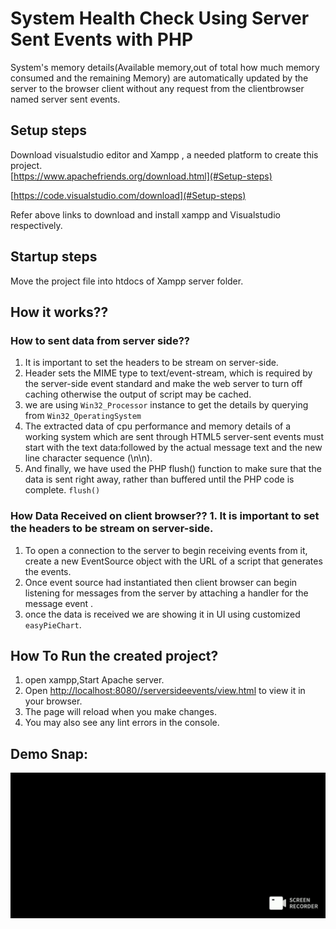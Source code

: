 # System Health Check Using Server Sent Events with PHP
System's memory details(Available memory,out of total how much memory consumed and the remaining Memory) are automatically updated  by the server to the browser client without any request from the clientbrowser named server sent events.

## Setup steps
Download visualstudio editor and Xampp , a needed platform to create this project.   
[https://www.apachefriends.org/download.html](#Setup-steps)

[https://code.visualstudio.com/download](#Setup-steps)

Refer above links to download and install xampp and Visualstudio respectively. 
## Startup steps

  Move the project file into htdocs of Xampp server folder.
## How it works??

### How to sent data from server side??
 1. It is important to set the headers to be stream on server-side.
 2. Header sets the MIME type to text/event-stream, which is required by the server-side event standard and make the web server to turn off caching otherwise the output of script may be cached.
 3. we are using   `Win32_Processor` instance to get the details by querying from `Win32_OperatingSystem`
 4. The extracted data of cpu performance and memory details of a working system which are sent through HTML5 server-sent events must start with the text data:followed by the actual message text and the new line character sequence (\n\n).
 5. And finally, we have used the PHP flush() function to make sure that the data is sent right away, rather than buffered until the PHP code is complete.
  `flush()` 
### How Data Received on client browser?? 1. It is important to set the headers to be stream on server-side.
 1. To open a connection to the server to begin receiving events from it, create a new EventSource object with the URL of a script that generates the events.
 2. Once event source had instantiated  then client browser can begin listening for messages from the server by attaching a handler for the message event .
 3. once the data is received we are showing it in UI using customized `easyPieChart`.
 
## How To Run the created project?
 1. open xampp,Start Apache server.
 2. Open [http://localhost:8080//serversideevents/view.html](http://localhost:8080//serversideevents/view.html) to view it in your browser.
 3. The page will reload when you make changes.
 4. You may also see any lint errors in the console.
## Demo Snap:
![Alt text](./systemhealthcheck.gif)